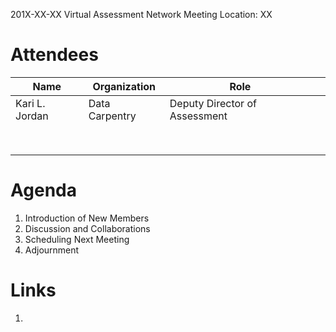 201X-XX-XX 
Virtual Assessment Network Meeting 
Location: XX

# Attendees 

| Name  | Organization  |  Role |   |
|---|---|---|---|
| Kari L. Jordan  | Data Carpentry  | Deputy Director of Assessment  | 
|   |   |   |   |
|   |   |   |   |
|   |   |   |   |
|   |   |   |   |
|   |   |   |   |
|   |   |   |   |
|   |   |   | 
|   |   |   |   |

# Agenda
1. Introduction of New Members
2. Discussion and Collaborations
3. Scheduling Next Meeting
4. Adjournment

# Links
1. 

